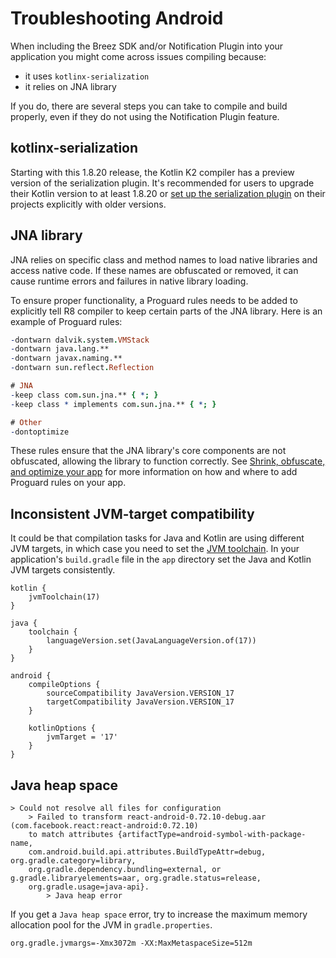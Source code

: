 # Troubleshooting Android

When including the Breez SDK and/or Notification Plugin into your application you might come across issues compiling because: 
- it uses `kotlinx-serialization`
- it relies on JNA library

If you do, there are several steps you can take to compile and build properly, even if they do not using the Notification Plugin feature.

## kotlinx-serialization

Starting with this 1.8.20 release, the Kotlin K2 compiler has a preview version of the serialization plugin. It's recommended for users to upgrade their Kotlin version to at least 1.8.20 or [set up the serialization plugin](https://github.com/Kotlin/kotlinx.serialization?tab=readme-ov-file#setup) on their projects explicitly with older versions.

## JNA library

JNA relies on specific class and method names to load native libraries and access native code. If these names are obfuscated or removed, it can cause runtime errors and failures in native library loading.

To ensure proper functionality, a Proguard rules needs to be added to explicitly tell R8 compiler to keep certain parts of the JNA library. Here is an example of Proguard rules:
```pro
-dontwarn dalvik.system.VMStack
-dontwarn java.lang.**
-dontwarn javax.naming.**
-dontwarn sun.reflect.Reflection

# JNA
-keep class com.sun.jna.** { *; }
-keep class * implements com.sun.jna.** { *; }

# Other
-dontoptimize
```

These rules ensure that the JNA library's core components are not obfuscated, allowing the library to function correctly. See [Shrink, obfuscate, and optimize your app](https://developer.android.com/build/shrink-code) for more information on how and where to add Proguard rules on your app.

## Inconsistent JVM-target compatibility

It could be that compilation tasks for Java and Kotlin are using different JVM targets, in which case you need to set the [JVM toolchain](https://kotl.in/gradle/jvm/toolchain). In your application's `build.gradle` file in the `app` directory set the Java and Kotlin JVM targets consistently. 
```
kotlin {
    jvmToolchain(17)
}

java {
    toolchain {
        languageVersion.set(JavaLanguageVersion.of(17))
    }
}

android {
    compileOptions {
        sourceCompatibility JavaVersion.VERSION_17
        targetCompatibility JavaVersion.VERSION_17
    }

    kotlinOptions {
        jvmTarget = '17'
    }
}
```

## Java heap space

```
> Could not resolve all files for configuration
    > Failed to transform react-android-0.72.10-debug.aar (com.facebook.react:react-android:0.72.10) 
    to match attributes {artifactType=android-symbol-with-package-name, 
    com.android.build.api.attributes.BuildTypeAttr=debug, org.gradle.category=library, 
    org.gradle.dependency.bundling=external, or g.gradle.libraryelements=aar, org.gradle.status=release, 
    org.gradle.usage=java-api}. 
        > Java heap error
```

If you get a `Java heap space` error, try to increase the maximum memory allocation pool for the JVM in `gradle.properties`.

```
org.gradle.jvmargs=-Xmx3072m -XX:MaxMetaspaceSize=512m
```